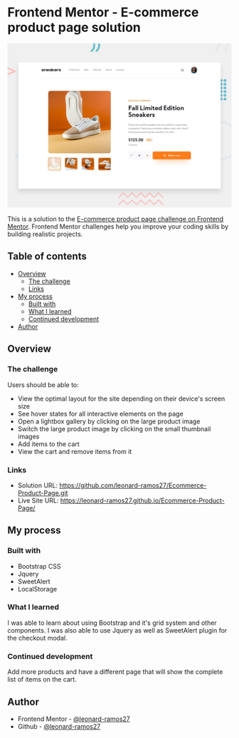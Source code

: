 # Frontend Mentor - E-commerce product page solution

![Design preview for the Ecommerce product page coding challenge](./design/desktop-preview.jpg)

This is a solution to the [E-commerce product page challenge on Frontend Mentor](https://www.frontendmentor.io/challenges/ecommerce-product-page-UPsZ9MJp6). Frontend Mentor challenges help you improve your coding skills by building realistic projects.

## Table of contents

- [Overview](#overview)
  - [The challenge](#the-challenge)
  - [Links](#links)
- [My process](#my-process)
  - [Built with](#built-with)
  - [What I learned](#what-i-learned)
  - [Continued development](#continued-development)
- [Author](#author)

## Overview

### The challenge

Users should be able to:

- View the optimal layout for the site depending on their device's screen size
- See hover states for all interactive elements on the page
- Open a lightbox gallery by clicking on the large product image
- Switch the large product image by clicking on the small thumbnail images
- Add items to the cart
- View the cart and remove items from it

### Links

- Solution URL: https://github.com/leonard-ramos27/Ecommerce-Product-Page.git
- Live Site URL: https://leonard-ramos27.github.io/Ecommerce-Product-Page/

## My process

### Built with

- Bootstrap CSS
- Jquery
- SweetAlert
- LocalStorage


### What I learned

I was able to learn about using Bootstrap and it's grid system and other components. I was also able to use Jquery as well as SweetAlert plugin for the checkout modal. 

### Continued development

Add more products and have a different page that will show the complete list of items on the cart.

## Author

- Frontend Mentor - [@leonard-ramos27](https://www.frontendmentor.io/profile/leonard-ramos27)
- Github - [@leonard-ramos27](https://github.com/leonard-ramos27)
